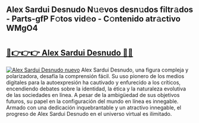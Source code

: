 ## Alex Sardui Desnudo N𝚞𝚎vos desn𝚞dos filtr𝚊dos - Parts-gfP F𝚘tos vid𝚎o - C𝚘ntenido atr𝚊ctivo WMgO4

# <h2><a href="http://mb6eap.tromn.icu/?c=Alex+Sardui+Desnudo">🔗👉👉👉 Alex Sardui Desnudo 🔗🔗</a></h2>

[![Alex Sardui Desnudo nuevo](https://i.imgur.com/pEAQMta.gif)](http://mb6eap.tromn.icu/?c=Alex+Sardui+Desnudo)
Alex Sardui Desnudo, una figura compleja y polarizadora, desafía la comprensión fácil. Su uso pionero de los medios digitales para la autoexpresión ha cautivado y enfurecido a los críticos, encendiendo debates sobre la identidad, la ética y la naturaleza evolutiva de las sociedades en línea. A pesar de la ambigüedad de sus objetivos futuros, su papel en la configuración del mundo en línea es innegable. Armado con una dedicación inquebrantable y un atractivo innegable, el progreso de Alex Sardui Desnudo en el universo virtual es ilimitado.
